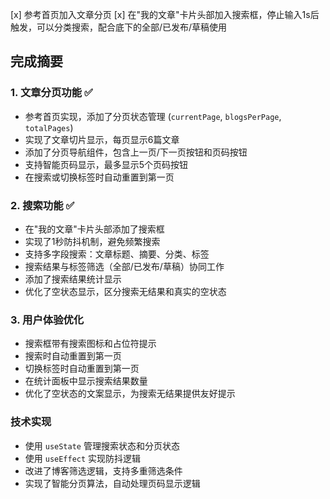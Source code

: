 [x] 参考首页加入文章分页
[x] 在"我的文章"卡片头部加入搜索框，停止输入1s后触发，可以分类搜索，配合底下的全部/已发布/草稿使用

## 完成摘要

### 1. 文章分页功能 ✅
- 参考首页实现，添加了分页状态管理 (`currentPage`, `blogsPerPage`, `totalPages`)
- 实现了文章切片显示，每页显示6篇文章
- 添加了分页导航组件，包含上一页/下一页按钮和页码按钮
- 支持智能页码显示，最多显示5个页码按钮
- 在搜索或切换标签时自动重置到第一页

### 2. 搜索功能 ✅
- 在"我的文章"卡片头部添加了搜索框
- 实现了1秒防抖机制，避免频繁搜索
- 支持多字段搜索：文章标题、摘要、分类、标签
- 搜索结果与标签筛选（全部/已发布/草稿）协同工作
- 添加了搜索结果统计显示
- 优化了空状态显示，区分搜索无结果和真实的空状态

### 3. 用户体验优化
- 搜索框带有搜索图标和占位符提示
- 搜索时自动重置到第一页
- 切换标签时自动重置到第一页
- 在统计面板中显示搜索结果数量
- 优化了空状态的文案显示，为搜索无结果提供友好提示

### 技术实现
- 使用 `useState` 管理搜索状态和分页状态
- 使用 `useEffect` 实现防抖逻辑
- 改进了博客筛选逻辑，支持多重筛选条件
- 实现了智能分页算法，自动处理页码显示逻辑